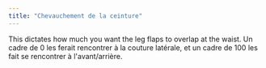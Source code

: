 ```yaml
---
title: "Chevauchement de la ceinture"
---
```


This dictates how much you want the leg flaps to overlap at the waist. Un cadre de 0 les ferait rencontrer à la couture latérale, et un cadre de 100 les fait se rencontrer à l'avant/arrière.




